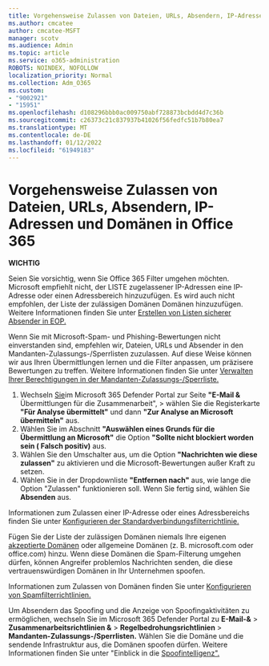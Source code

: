 ```yaml
---
title: Vorgehensweise Zulassen von Dateien, URLs, Absendern, IP-Adressen und Domänen in Office 365
ms.author: cmcatee
author: cmcatee-MSFT
manager: scotv
ms.audience: Admin
ms.topic: article
ms.service: o365-administration
ROBOTS: NOINDEX, NOFOLLOW
localization_priority: Normal
ms.collection: Adm_O365
ms.custom:
- "9002921"
- "15951"
ms.openlocfilehash: d108296bbb0ac009750abf728873bcbdd4d7c36b
ms.sourcegitcommit: c26373c21c837937b41026f56fedfc51b7b80ea7
ms.translationtype: MT
ms.contentlocale: de-DE
ms.lasthandoff: 01/12/2022
ms.locfileid: "61949183"
---
```

# <a name="how-to-allow-files-urls-senders-ip-addresses-and-domains-in-office-365"></a>Vorgehensweise Zulassen von Dateien, URLs, Absendern, IP-Adressen und Domänen in Office 365

**WICHTIG**

Seien Sie vorsichtig, wenn Sie Office 365 Filter umgehen möchten. Microsoft empfiehlt nicht, der LISTE zugelassener IP-Adressen eine IP-Adresse oder einen Adressbereich hinzuzufügen. Es wird auch nicht empfohlen, der Liste der zulässigen Domänen Domänen hinzuzufügen. Weitere Informationen finden Sie unter [Erstellen von Listen sicherer Absender in EOP.](https://docs.microsoft.com/microsoft-365/security/office-365-security/create-safe-sender-lists-in-office-365)

Wenn Sie mit Microsoft-Spam- und Phishing-Bewertungen nicht einverstanden sind, empfehlen wir, Dateien, URLs und Absender in den Mandanten-Zulassungs-/Sperrlisten zuzulassen. Auf diese Weise können wir aus Ihren Übermittlungen lernen und die Filter anpassen, um präzisere Bewertungen zu treffen. Weitere Informationen finden Sie unter [Verwalten Ihrer Berechtigungen in der Mandanten-Zulassungs-/Sperrliste.](https://docs.microsoft.com/microsoft-365/security/office-365-security/manage-tenant-allows)

1. Wechseln [Sie](https://go.microsoft.com/fwlink/p/?linkid=2077139)im Microsoft 365 Defender Portal zur Seite **"E-Mail &** Übermittlungen für die Zusammenarbeit",  >   wählen Sie die Registerkarte **"Für Analyse übermittelt"** und dann **"Zur Analyse an Microsoft übermitteln"** aus.
2. Wählen Sie im Abschnitt **"Auswählen eines Grunds für die Übermittlung an Microsoft"** die Option **"Sollte nicht blockiert worden sein ( Falsch positiv)** aus.
3. Wählen Sie den Umschalter aus, um die Option **"Nachrichten wie diese zulassen"** zu aktivieren und die Microsoft-Bewertungen außer Kraft zu setzen.
4. Wählen Sie in der Dropdownliste **"Entfernen nach"** aus, wie lange die Option "Zulassen" funktionieren soll. Wenn Sie fertig sind, wählen Sie **Absenden** aus.

Informationen zum Zulassen einer IP-Adresse oder eines Adressbereichs finden Sie unter [Konfigurieren der Standardverbindungsfilterrichtlinie.](https://docs.microsoft.com/microsoft-365/security/office-365-security/configure-the-connection-filter-policy#use-the-microsoft-365-defender-portal-to-modify-the-default-connection-filter-policy)

Fügen Sie der Liste der zulässigen Domänen niemals Ihre eigenen [akzeptierte Domänen](https://docs.microsoft.com/exchange/mail-flow-best-practices/manage-accepted-domains/manage-accepted-domains) oder allgemeine Domänen (z. B. microsoft.com oder office.com) hinzu. Wenn diese Domänen die Spam-Filterung umgehen dürfen, können Angreifer problemlos Nachrichten senden, die diese vertrauenswürdigen Domänen in Ihr Unternehmen spoofen.

Informationen zum Zulassen von Domänen finden Sie unter [Konfigurieren von Spamfilterrichtlinien.](https://docs.microsoft.com/microsoft-365/security/office-365-security/configure-your-spam-filter-policies)

Um Absendern das Spoofing und die Anzeige von Spoofingaktivitäten zu ermöglichen, wechseln Sie im Microsoft 365 Defender Portal zu **E-Mail-&**  >  **Zusammenarbeitsrichtlinien &**  >  **Regelbedrohungsrichtlinien**  >  **Mandanten-Zulassungs-/Sperrlisten.** Wählen Sie die Domäne und die sendende Infrastruktur aus, die Domänen spoofen dürfen. Weitere Informationen finden Sie unter "Einblick in die [Spoofintelligenz".](https://docs.microsoft.com/microsoft-365/security/office-365-security/learn-about-spoof-intelligence)
